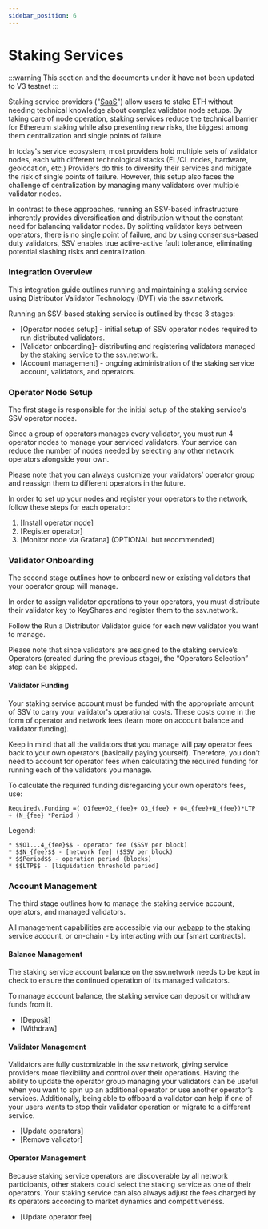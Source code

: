 ```yaml
---
sidebar_position: 6
---
```


# Staking Services

:::warning
This section and the documents under it have not been updated to V3 testnet
:::

Staking service providers ("[SaaS](https://ethereum.org/en/staking/saas/)") allow users to stake ETH without needing technical knowledge about complex validator node setups. By taking care of node operation, staking services reduce the technical barrier for Ethereum staking while also presenting new risks, the biggest among them centralization and single points of failure.

In today's service ecosystem, most providers hold multiple sets of validator nodes, each with different technological stacks (EL/CL nodes, hardware, geolocation, etc.) Providers do this to diversify their services and mitigate the risk of single points of failure. However, this setup also faces the challenge of centralization by managing many validators over multiple validator nodes.

In contrast to these approaches, running an SSV-based infrastructure inherently provides diversification and distribution without the constant need for balancing validator nodes. By splitting validator keys between operators, there is no single point of failure, and by using consensus-based duty validators, SSV enables true active-active fault tolerance, eliminating potential slashing risks and centralization.

### Integration Overview

This integration guide outlines running and maintaining a staking service using Distributor Validator Technology (DVT) via the ssv.network.

Running an SSV-based staking service is outlined by these 3 stages:

* [Operator nodes setup] - initial setup of SSV operator nodes required to run distributed validators.
* [Validator onboarding]- distributing and registering validators managed by the staking service to the ssv.network.
* [Account management] - ongoing administration of the staking service account, validators, and operators.

### Operator Node Setup

The first stage is responsible for the initial setup of the staking service's SSV operator nodes.

Since a group of operators manages every validator, you must run 4 operator nodes to manage your serviced validators. Your service can reduce the number of nodes needed by selecting any other network operators alongside your own.

Please note that you can always customize your validators’ operator group and reassign them to different operators in the future.

In order to set up your nodes and register your operators to the network, follow these steps for each operator:

1. [Install operator node]
2. [Register operator]
3. [Monitor node via Grafana] (OPTIONAL but recommended)

### Validator Onboarding

The second stage outlines how to onboard new or existing validators that your operator group will manage.

In order to assign validator operations to your operators, you must distribute their validator key to KeyShares and register them to the ssv.network.

Follow the Run a Distributor Validator guide for each new validator you want to manage.

Please note that since validators are assigned to the staking service’s Operators (created during the previous stage), the “Operators Selection” step can be skipped.

#### Validator Funding

Your staking service account must be funded with the appropriate amount of SSV to carry your validator's operational costs. These costs come in the form of operator and network fees (learn more on account balance and validator funding).

Keep in mind that all the validators that you manage will pay operator fees back to your own operators (basically paying yourself). Therefore, you don’t need to account for operator fees when calculating the required funding for running each of the validators you manage.

To calculate the required funding disregarding your own operators fees, use:

```
Required\,Funding =( O1fee+O2_{fee}+ O3_{fee} + O4_{fee}+N_{fee})*LTP  + (N_{fee} *Period )
```

Legend:
```
* $$O1...4_{fee}$$ - operator fee ($SSV per block)
* $$N_{fee}$$ - [network fee] ($SSV per block)​
* $$Period$$ - operation period (blocks)
* $$LTP$$ - [liquidation threshold period]
```
### Account Management

The third stage outlines how to manage the staking service account, operators, and managed validators.

All management capabilities are accessible via our [webapp](https://app.ssv.network) to the staking service account, or on-chain - by interacting with our [smart contracts].

#### Balance Management

The staking service account balance on the ssv.network needs to be kept in check to ensure the continued operation of its managed validators.

To manage account balance, the staking service can deposit or withdraw funds from it.

* [Deposit]
* [Withdraw]

#### Validator Management&#x20;

Validators are fully customizable in the ssv.network, giving service providers more flexibility and control over their operations. Having the ability to update the operator group managing your validators can be useful when you want to spin up an additional operator or use another operator’s services. Additionally, being able to offboard a validator can help if one of your users wants to stop their validator operation or migrate to a different service.

* [Update operators]
* [Remove validator]

#### Operator Management

Because staking service operators are discoverable by all network participants, other stakers could select the staking service as one of their operators. Your staking service can also always adjust the fees charged by its operators according to market dynamics and competitiveness.

* [Update operator fee]
